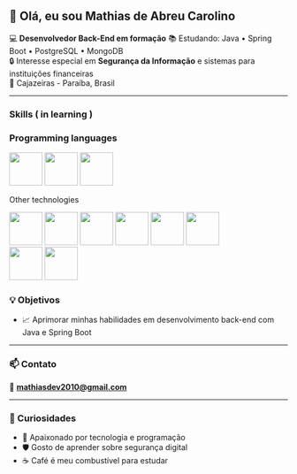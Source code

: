 ## 👋 Olá, eu sou Mathias de Abreu Carolino

💻 **Desenvolvedor Back-End em formação** 
📚 Estudando: Java • Spring Boot • PostgreSQL • MongoDB  
🔒 Interesse especial em **Segurança da Informação** e sistemas para instituições financeiras  
📍 Cajazeiras - Paraíba, Brasil  

---

### Skills ( in learning )
### Programming languages

<div>
<img src="https://cdn.jsdelivr.net/gh/devicons/devicon@latest/icons/java/java-original-wordmark.svg" width="60" height="60"/>
<img src="https://cdn.jsdelivr.net/gh/devicons/devicon@latest/icons/javascript/javascript-original.svg" width="60" height="60" />
<img src="https://cdn.jsdelivr.net/gh/devicons/devicon@latest/icons/python/python-original.svg" width="60" height="60" />
</div>

Other technologies

<div>
  <img src="https://cdn.jsdelivr.net/gh/devicons/devicon@latest/icons/postgresql/postgresql-original.svg" with="60" height="60" />
  <img src="https://cdn.jsdelivr.net/gh/devicons/devicon@latest/icons/mongodb/mongodb-original.svg" with="60" height="60" />
  <img src="https://cdn.jsdelivr.net/gh/devicons/devicon@latest/icons/sqlite/sqlite-original.svg " with="60" height="60" />
  <img src="https://cdn.jsdelivr.net/gh/devicons/devicon@latest/icons/nextjs/nextjs-original.svg" with="60" height="60" />
  <img src="https://cdn.jsdelivr.net/gh/devicons/devicon@latest/icons/react/react-original.svg" with="60" height="60" />
  <img src="https://cdn.jsdelivr.net/gh/devicons/devicon@latest/icons/nodejs/nodejs-original.svg" with="60" height="60" />       
</div>

<div>
  
  <img src="https://cdn.jsdelivr.net/gh/devicons/devicon@latest/icons/postman/postman-original-wordmark.svg" with="60" height="60" />
  <img src="https://cdn.jsdelivr.net/gh/devicons/devicon@latest/icons/insomnia/insomnia-original.svg" with="60" height="60" />
          
</div>

### 💡 Objetivos
- 📈 Aprimorar minhas habilidades em desenvolvimento back-end com Java e Spring Boot 

---

### 📫 Contato
📧 **mathiasdev2010@gmail.com**

---

### 🌟 Curiosidades
- 🚀 Apaixonado por tecnologia e programação  
- 🛡️ Gosto de aprender sobre segurança digital  
- ☕ Café é meu combustível para estudar  
